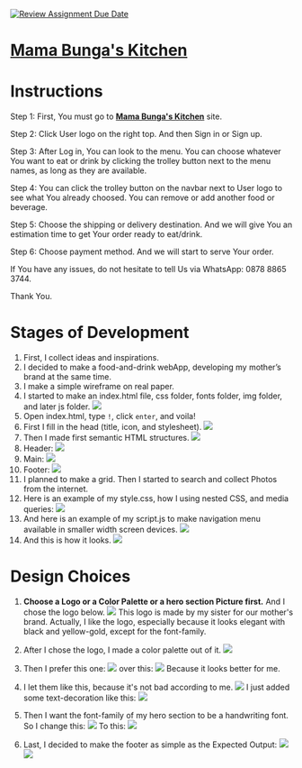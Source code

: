 [![Review Assignment Due Date](https://classroom.github.com/assets/deadline-readme-button-24ddc0f5d75046c5622901739e7c5dd533143b0c8e959d652212380cedb1ea36.svg)](https://classroom.github.com/a/_e9whi2b)

# **[Mama Bunga's Kitchen](https://kitchen.adaapadengancheetah.site)**

# Instructions

Step 1:
First, You must go to **[Mama Bunga's Kitchen](https://kitchen.adaapadengancheetah.site)** site.

Step 2:
Click User logo on the right top. And then Sign in or Sign up.

Step 3:
After Log in, You can look to the menu. You can choose whatever You want to eat or drink by clicking the trolley button next to the menu names, as long as they are available.

Step 4:
You can click the trolley button on the navbar next to User logo to see what You already choosed. You can remove or add another food or beverage.

Step 5:
Choose the shipping or delivery destination. And we will give You an estimation time to get Your order ready to eat/drink.

Step 6:
Choose payment method. And we will start to serve Your order.

If You have any issues, do not hesitate to tell Us via WhatsApp: 0878 8865 3744.

Thank You.

# Stages of Development

1. First, I collect ideas and inspirations.
2. I decided to make a food-and-drink webApp, developing my mother’s brand at the same time.
3. I make a simple wireframe on real paper.
4. I started to make an index.html file, css folder, fonts folder, img folder, and later js folder.
   ![](./img/doc/explorer.PNG)
5. Open index.html, type `!`, click `enter`, and voila!
6. First I fill in the head (title, icon, and stylesheet).
   ![](./img/doc/head.PNG)
7. Then I made first semantic HTML structures.
   ![](./img/doc/body.PNG)
8. Header:
   ![](./img/doc/header-1.png)
9. Main:
   ![](./img/doc/main-1.png)
10. Footer:
    ![](./img/doc/footer.png)
11. I planned to make a grid. Then I started to search and collect Photos from the internet.
12. Here is an example of my style.css, how I using nested CSS, and media queries:
    ![](./img/doc/css.PNG)
13. And here is an example of my script.js to make navigation menu available in smaller width screen devices.
    ![](./img/doc/js.PNG)
14. And this is how it looks.
    ![](./img/doc/dropdown-menu.PNG)

# Design Choices

1. **Choose a Logo or a Color Palette or a hero section Picture first.** And I chose the logo below.
   ![](./img/sticker/logombk.png)
   This logo is made by my sister for our mother's brand. Actually, I like the logo, especially because it looks elegant with black and yellow-gold, except for the font-family.

2. After I chose the logo, I made a color palette out of it.
   ![](./img/doc/color-palette.PNG)

3. Then I prefer this one:
   ![](./img/doc/prefer-1.PNG)
   over this:
   ![](./img/doc/over-1.PNG)
   Because it looks better for me.

4. I let them like this, because it's not bad according to me.
   ![](./img/doc/nav-link.PNG)
   I just added some text-decoration like this:
   ![](./img/doc/nav-link-2.PNG)

5. Then I want the font-family of my hero section to be a handwriting font. So I change this:
   ![](./img/doc/hero-1.PNG)
   To this:
   ![](./img/doc/hero-2.PNG)
6. Last, I decided to make the footer as simple as the Expected Output:
   ![](./img/doc/footer-1.PNG)
   ![](./img/doc/footer-2.PNG)
